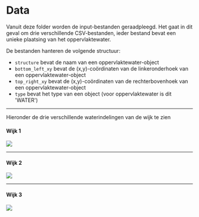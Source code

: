 # Data
Vanuit deze folder worden de input-bestanden geraadpleegd. Het gaat in dit geval om drie verschillende CSV-bestanden, ieder bestand bevat een unieke plaatsing van het oppervlaktewater.

De bestanden hanteren de volgende structuur:
* `structure` bevat de naam van een oppervlaktewater-object
* `bottom_left_xy` bevat de (x,y)-coördinaten van de linkeronderhoek van een oppervlaktewater-object
* `top_right_xy`  bevat de (x,y)-coördinaten van de rechterbovenhoek van een oppervlaktewater-object
* `type` bevat het type van een object (voor oppervlaktewater is dit 'WATER') 


---


Hieronder de drie verschillende waterindelingen van de wijk te zien
#### Wijk 1
![](https://github.com/JopRijks/Amstelhaege/blob/master/doc/wijk_1.jpeg)


---


#### Wijk 2
![](https://github.com/JopRijks/Amstelhaege/blob/master/doc/wijk_2.jpeg)



---


#### Wijk 3
![](https://github.com/JopRijks/Amstelhaege/blob/master/doc/wijk_3.jpeg)
